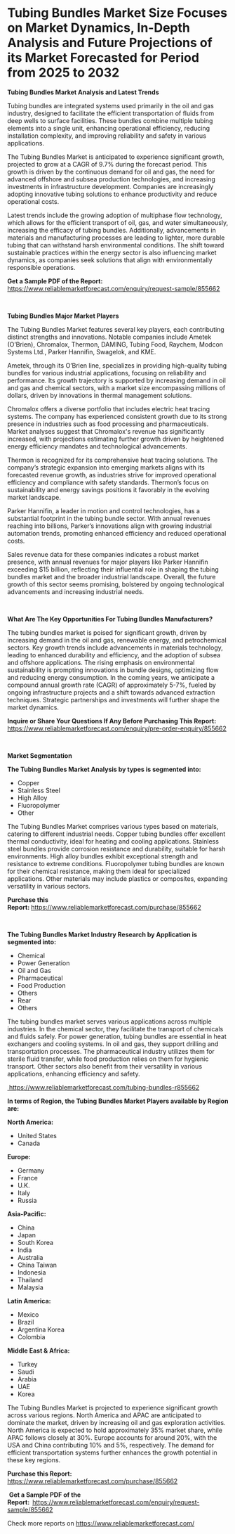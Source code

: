 <p><h1>Tubing Bundles Market Size Focuses on Market Dynamics, In-Depth Analysis and Future Projections of its Market Forecasted for Period from 2025 to 2032</h1></p><p><strong>Tubing Bundles Market Analysis and Latest Trends</strong></p>
<p><p>Tubing bundles are integrated systems used primarily in the oil and gas industry, designed to facilitate the efficient transportation of fluids from deep wells to surface facilities. These bundles combine multiple tubing elements into a single unit, enhancing operational efficiency, reducing installation complexity, and improving reliability and safety in various applications.</p><p>The Tubing Bundles Market is anticipated to experience significant growth, projected to grow at a CAGR of 9.7% during the forecast period. This growth is driven by the continuous demand for oil and gas, the need for advanced offshore and subsea production technologies, and increasing investments in infrastructure development. Companies are increasingly adopting innovative tubing solutions to enhance productivity and reduce operational costs.</p><p>Latest trends include the growing adoption of multiphase flow technology, which allows for the efficient transport of oil, gas, and water simultaneously, increasing the efficacy of tubing bundles. Additionally, advancements in materials and manufacturing processes are leading to lighter, more durable tubing that can withstand harsh environmental conditions. The shift toward sustainable practices within the energy sector is also influencing market dynamics, as companies seek solutions that align with environmentally responsible operations.</p></p>
<p><strong>Get a Sample PDF of the Report:&nbsp;</strong> <a href="https://www.reliablemarketforecast.com/enquiry/request-sample/855662?utm_campaign=3357&utm_medium=2&utm_source=Github&utm_content=ia&utm_term=31032025&utm_id=tubing-bundles">https://www.reliablemarketforecast.com/enquiry/request-sample/855662</a></p>
<p>&nbsp;</p>
<p><strong>Tubing Bundles Major Market Players</strong></p>
<p><p>The Tubing Bundles Market features several key players, each contributing distinct strengths and innovations. Notable companies include Ametek (O’Brien), Chromalox, Thermon, DAMING, Tubing Food, Raychem, Modcon Systems Ltd., Parker Hannifin, Swagelok, and KME.</p><p>Ametek, through its O’Brien line, specializes in providing high-quality tubing bundles for various industrial applications, focusing on reliability and performance. Its growth trajectory is supported by increasing demand in oil and gas and chemical sectors, with a market size encompassing millions of dollars, driven by innovations in thermal management solutions.</p><p>Chromalox offers a diverse portfolio that includes electric heat tracing systems. The company has experienced consistent growth due to its strong presence in industries such as food processing and pharmaceuticals. Market analyses suggest that Chromalox's revenue has significantly increased, with projections estimating further growth driven by heightened energy efficiency mandates and technological advancements.</p><p>Thermon is recognized for its comprehensive heat tracing solutions. The company’s strategic expansion into emerging markets aligns with its forecasted revenue growth, as industries strive for improved operational efficiency and compliance with safety standards. Thermon’s focus on sustainability and energy savings positions it favorably in the evolving market landscape.</p><p>Parker Hannifin, a leader in motion and control technologies, has a substantial footprint in the tubing bundle sector. With annual revenues reaching into billions, Parker’s innovations align with growing industrial automation trends, promoting enhanced efficiency and reduced operational costs.</p><p>Sales revenue data for these companies indicates a robust market presence, with annual revenues for major players like Parker Hannifin exceeding $15 billion, reflecting their influential role in shaping the tubing bundles market and the broader industrial landscape. Overall, the future growth of this sector seems promising, bolstered by ongoing technological advancements and increasing industrial needs.</p></p>
<p>&nbsp;</p>
<p><strong>What Are The Key Opportunities For Tubing Bundles Manufacturers?</strong></p>
<p><p>The tubing bundles market is poised for significant growth, driven by increasing demand in the oil and gas, renewable energy, and petrochemical sectors. Key growth trends include advancements in materials technology, leading to enhanced durability and efficiency, and the adoption of subsea and offshore applications. The rising emphasis on environmental sustainability is prompting innovations in bundle designs, optimizing flow and reducing energy consumption. In the coming years, we anticipate a compound annual growth rate (CAGR) of approximately 5-7%, fueled by ongoing infrastructure projects and a shift towards advanced extraction techniques. Strategic partnerships and investments will further shape the market dynamics.</p></p>
<p><strong>Inquire or Share Your Questions If Any Before Purchasing This Report:</strong> <a href="https://www.reliablemarketforecast.com/enquiry/pre-order-enquiry/855662?utm_campaign=3357&utm_medium=2&utm_source=Github&utm_content=ia&utm_term=31032025&utm_id=tubing-bundles">https://www.reliablemarketforecast.com/enquiry/pre-order-enquiry/855662</a></p>
<p>&nbsp;</p>
<p><strong>Market Segmentation</strong></p>
<p><strong>The Tubing Bundles Market Analysis by types is segmented into:</strong></p>
<p><ul><li>Copper</li><li>Stainless Steel</li><li>High Alloy</li><li>Fluoropolymer</li><li>Other</li></ul></p>
<p><p>The Tubing Bundles Market comprises various types based on materials, catering to different industrial needs. Copper tubing bundles offer excellent thermal conductivity, ideal for heating and cooling applications. Stainless steel bundles provide corrosion resistance and durability, suitable for harsh environments. High alloy bundles exhibit exceptional strength and resistance to extreme conditions. Fluoropolymer tubing bundles are known for their chemical resistance, making them ideal for specialized applications. Other materials may include plastics or composites, expanding versatility in various sectors.</p></p>
<p><strong>Purchase this Report:&nbsp;</strong><a href="https://www.reliablemarketforecast.com/purchase/855662?utm_campaign=3357&utm_medium=2&utm_source=Github&utm_content=ia&utm_term=31032025&utm_id=tubing-bundles">https://www.reliablemarketforecast.com/purchase/855662</a></p>
<p>&nbsp;</p>
<p><strong>The Tubing Bundles Market Industry Research by Application is segmented into:</strong></p>
<p><ul><li>Chemical</li><li>Power Generation</li><li>Oil and Gas</li><li>Pharmaceutical</li><li>Food Production</li><li>Others</li><li>Rear</li><li>Others</li></ul></p>
<p><p>The tubing bundles market serves various applications across multiple industries. In the chemical sector, they facilitate the transport of chemicals and fluids safely. For power generation, tubing bundles are essential in heat exchangers and cooling systems. In oil and gas, they support drilling and transportation processes. The pharmaceutical industry utilizes them for sterile fluid transfer, while food production relies on them for hygienic transport. Other sectors also benefit from their versatility in various applications, enhancing efficiency and safety.</p></p>
<p><a href="https://www.reliablemarketforecast.com/tubing-bundles-r855662?utm_campaign=3357&utm_medium=2&utm_source=Github&utm_content=ia&utm_term=31032025&utm_id=tubing-bundles">&nbsp;https://www.reliablemarketforecast.com/tubing-bundles-r855662</a></p>
<p><strong>In terms of Region, the Tubing Bundles Market Players available by Region are:</strong></p>
<p>
    <p> <strong> North America: </strong>
        <ul>
            <li>United States</li>
            <li>Canada</li>
        </ul>
        </p> 
    <p> <strong> Europe: </strong>
        <ul>
            <li>Germany</li>
            <li>France</li>
            <li>U.K.</li>
            <li>Italy</li>
            <li>Russia</li>
        </ul>
        </p> 
    <p> <strong> Asia-Pacific: </strong>
        <ul>
            <li>China</li>
            <li>Japan</li>
            <li>South Korea</li>
            <li>India</li>
            <li>Australia</li>
            <li>China Taiwan</li>
            <li>Indonesia</li>
            <li>Thailand</li>
            <li>Malaysia</li>
        </ul>
        </p> 
    <p> <strong> Latin America: </strong>
        <ul>
            <li>Mexico</li>
            <li>Brazil</li>
            <li>Argentina Korea</li>
            <li>Colombia</li>
        </ul>
        </p> 
    <p> <strong> Middle East & Africa: </strong>
        <ul>
            <li>Turkey</li>
            <li>Saudi</li>
            <li>Arabia</li>
            <li>UAE</li>
            <li>Korea</li>
        </ul>
    </p>
    </p>
<p><p>The Tubing Bundles Market is projected to experience significant growth across various regions. North America and APAC are anticipated to dominate the market, driven by increasing oil and gas exploration activities. North America is expected to hold approximately 35% market share, while APAC follows closely at 30%. Europe accounts for around 20%, with the USA and China contributing 10% and 5%, respectively. The demand for efficient transportation systems further enhances the growth potential in these key regions.</p></p>
<p><strong>Purchase this Report: </strong><a href="https://www.reliablemarketforecast.com/purchase/855662?utm_campaign=3357&utm_medium=2&utm_source=Github&utm_content=ia&utm_term=31032025&utm_id=tubing-bundles">https://www.reliablemarketforecast.com/purchase/855662</a></p>
<p>&nbsp;<strong>Get a Sample PDF of the Report:&nbsp;&nbsp;</strong><a href="https://www.reliablemarketforecast.com/enquiry/request-sample/855662?utm_campaign=3357&utm_medium=2&utm_source=Github&utm_content=ia&utm_term=31032025&utm_id=tubing-bundles">https://www.reliablemarketforecast.com/enquiry/request-sample/855662</a></p>
<p><strong></strong></p>
<p>Check more reports on <a href="https://www.reliablemarketforecast.com/?utm_campaign=3357&utm_medium=2&utm_source=Github&utm_content=ia&utm_term=31032025&utm_id=tubing-bundles">https://www.reliablemarketforecast.com/</a></p>